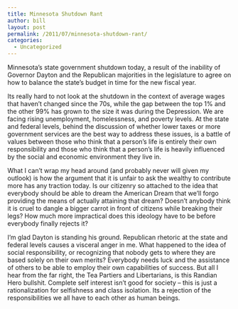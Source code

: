 ```yaml
---
title: Minnesota Shutdown Rant
author: bill
layout: post
permalink: /2011/07/minnesota-shutdown-rant/
categories:
  - Uncategorized
---
```

Minnesota&#8217;s state government shutdown today, a result of the inability of Governor Dayton and the Republican majorities in the legislature to agree on how to balance the state&#8217;s budget in time for the new fiscal year.

Its really hard to not look at the shutdown in the context of average wages that haven&#8217;t changed since the 70s, while the gap between the top 1% and the other 99% has grown to the size it was during the Depression. We are facing rising unemployment, homelessness, and poverty levels. At the state and federal levels, behind the discussion of whether lower taxes or more government services are the best way to address these issues, is a battle of values between those who think that a person&#8217;s life is entirely their own responsibility and those who think that a person&#8217;s life is heavily influenced by the social and economic environment they live in.

What I can&#8217;t wrap my head around (and probably never will given my outlook) is how the argument that it is unfair to ask the wealthy to contribute more has any traction today. Is our citizenry so attached to the idea that everybody should be able to dream the American Dream that we&#8217;ll forgo providing the means of actually attaining that dream? Doesn&#8217;t anybody think it is cruel to dangle a bigger carrot in front of citizens while breaking their legs? How much more impractical does this ideology have to be before everybody finally rejects it?

I&#8217;m glad Dayton is standing his ground. Republican rhetoric at the state and federal levels causes a visceral anger in me. What happened to the idea of social responsibility, or recognizing that nobody gets to where they are based solely on their own merits? Everybody needs luck and the assistance of others to be able to employ their own capabilities of success. But all I hear from the far right, the Tea Partiers and Libertarians, is this Randian Hero bullshit. Complete self interest isn&#8217;t good for society &#8211; this is just a rationalization for selfishness and class isolation. Its a rejection of the responsibilities we all have to each other as human beings.